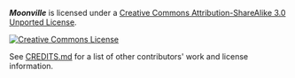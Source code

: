 _**Moonville**_ is licensed under a [Creative Commons Attribution-ShareAlike 3.0 Unported License](http://creativecommons.org/licenses/by-sa/3.0/deed.en_US).

[![Creative Commons License](http://i.creativecommons.org/l/by-sa/3.0/88x31.png)](http://creativecommons.org/licenses/by-sa/3.0/deed.en_US)

See [CREDITS.md](https://github.com/johanlindberg/moonville/blob/master/CREDITS.md) for a list of other contributors' work and license information.
